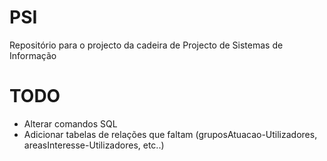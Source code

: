 # PSI
Repositório para o projecto da cadeira de Projecto de Sistemas de Informação


TODO
=========
- Alterar comandos SQL
- Adicionar tabelas de relações que faltam (gruposAtuacao-Utilizadores, areasInteresse-Utilizadores, etc..)
